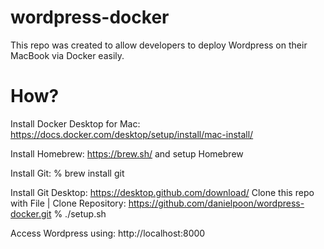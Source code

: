 # wordpress-docker

This repo was created to allow developers to deploy Wordpress on their MacBook via Docker easily.

# How?

Install Docker Desktop for Mac: https://docs.docker.com/desktop/setup/install/mac-install/

Install Homebrew: https://brew.sh/ and setup Homebrew

Install Git: 
% brew install git

Install Git Desktop: https://desktop.github.com/download/
Clone this repo with File | Clone Repository: https://github.com/danielpoon/wordpress-docker.git
% ./setup.sh

Access Wordpress using: http://localhost:8000

